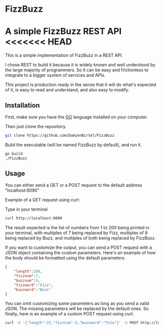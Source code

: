 # FizzBuzz
A simple FizzBuzz REST API
<<<<<<< HEAD
=======



This is a simple implementation of FizzBuzz in a REST API.

I chose REST to build it because it is widely known and well understood by the large majority of programmers.
So it can be easy and frictionless to integrate to a bigger system of services and APIs.

This project is production ready in the sense that it will do what's expected of it, is easy to read and understand,
and also easy to modify.


## Installation

First, make sure you have the [GO](https://golang.org/dl/) language installed on your computer.

Then just clone the repository.

```bash
git clone https://github.com/DamienBirtel/FizzBuzz
```

Build the executable (will be named FizzBuzz by default), and run it.

```bash
go build
./FizzBuzz
```


## Usage

You can either send a GET or a POST request to the default address "localhost:9090"

Example of a GET request using curl:

Type in your terminal
```bash
curl http://localhost:9090
```

The result expected is the list of numbers from 1 to 200 being printed in your terminal,
with multiples of 7 being replaced by Fizz, multiples of 9 being replaced by Buzz,
and multiples of both being replaced by FizzBuzz.


If you want to customize the output, you can send a POST request with a JSON object
containing the custom parameters.
Here's an example of how the body should be formatted using the default parameters:

```JSON
{
    "length":200,
    "fizznum":7,
    "buzznum":9,
    "fizzword":"Fizz",
    "buzzword":"Buzz"
}
```

You can omit customizing some parameters as long as you send a valid JSON. The missing parameters will be replaced by the default ones.
So finally, here is an example of a custom POST request using curl:

```bash
curl -d '{"length":15,"fizznum":3,"buzzword":"Toto"}' -X POST http://localhost:9090
```
